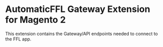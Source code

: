 # AutomaticFFL Gateway Extension for Magento 2

This extension contains the Gateway/API endpoints needed to connect to the FFL app.
